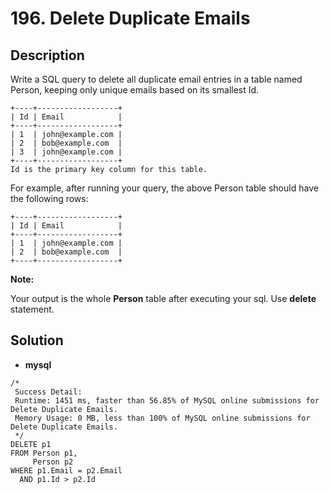 # 196. Delete Duplicate Emails

## Description

Write a SQL query to delete all duplicate email entries in a table named Person, keeping only unique emails based on its
smallest Id.

```
+----+------------------+
| Id | Email            |
+----+------------------+
| 1  | john@example.com |
| 2  | bob@example.com  |
| 3  | john@example.com |
+----+------------------+
Id is the primary key column for this table.
```

For example, after running your query, the above Person table should have the following rows:

```
+----+------------------+
| Id | Email            |
+----+------------------+
| 1  | john@example.com |
| 2  | bob@example.com  |
+----+------------------+
```

**Note:**

Your output is the whole **Person** table after executing your sql. Use **delete** statement.

## Solution

* **mysql**

```mysql
/*
 Success Detail:
 Runtime: 1451 ms, faster than 56.85% of MySQL online submissions for Delete Duplicate Emails.
 Memory Usage: 0 MB, less than 100% of MySQL online submissions for Delete Duplicate Emails.
 */
DELETE p1
FROM Person p1,
     Person p2
WHERE p1.Email = p2.Email
  AND p1.Id > p2.Id
```

